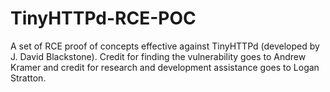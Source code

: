 # TinyHTTPd-RCE-POC
A set of RCE proof of concepts effective against TinyHTTPd (developed by J. David Blackstone). Credit for finding the vulnerability goes to Andrew Kramer and credit for research and development assistance goes to Logan Stratton.
